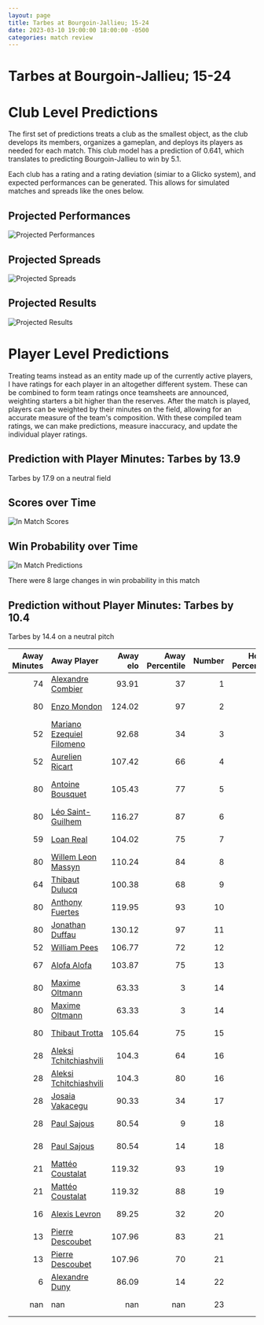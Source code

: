 ```yaml
---  
layout: page  
title: Tarbes at Bourgoin-Jallieu; 15-24  
date: 2023-03-10 19:00:00 18:00:00 -0500  
categories: match review  
---
```

# Tarbes at Bourgoin-Jallieu; 15-24

# Club Level Predictions


The first set of predictions treats a club as the smallest object, as the club develops its members, organizes a gameplan, and deploys its players as needed for each match. This club model has a prediction of 0.641, which translates to predicting Bourgoin-Jallieu to win by 5.1.

Each club has a rating and a rating deviation (simiar to a Glicko system), and expected performances can be generated. This allows for simulated matches and spreads like the ones below.
## Projected Performances


![Projected Performances](plots/performances_2023-03-10-Bourgoin-Jallieu-Tarbes.png)
## Projected Spreads


![Projected Spreads](plots/spreads_2023-03-10-Bourgoin-Jallieu-Tarbes.png)
## Projected Results


![Projected Results](plots/resultbar_2023-03-10-Bourgoin-Jallieu-Tarbes.png)
# Player Level Predictions


Treating teams instead as an entity made up of the currently active players, I have ratings for each player in an altogether different system. These can be combined to form team ratings once teamsheets are announced, weighting starters a bit higher than the reserves. After the match is played, players can be weighted by their minutes on the field, allowing for an accurate measure of the team's composition. With these compiled team ratings, we can make predictions, measure inaccuracy, and update the individual player ratings.
## Prediction with Player Minutes: Tarbes by 13.9


Tarbes by 17.9 on a neutral field
## Scores over Time


![In Match Scores](plots/recap_scores_2023-03-10-Bourgoin-Jallieu-Tarbes.png)
## Win Probability over Time


![In Match Predictions](plots/recap_prob_2023-03-10-Bourgoin-Jallieu-Tarbes.png)

There were 8 large changes in win probability in this match
## Prediction without Player Minutes: Tarbes by 10.4


Tarbes by 14.4 on a neutral pitch



|   Away Minutes | Away Player                                                                      |   Away elo |   Away Percentile |   Number |   Home Percentile |   Home elo | Home Player                                                                    |   Home Minutes |
|---------------:|:---------------------------------------------------------------------------------|-----------:|------------------:|---------:|------------------:|-----------:|:-------------------------------------------------------------------------------|---------------:|
|             74 | [Alexandre Combier](..//playerfiles//AlexandreCombier_cleaned.md)                |      93.91 |                37 |        1 |                90 |     112.52 | [Rémy Gaborit](..//playerfiles//RémyGaborit_cleaned.md)                        |             52 |
|             80 | [Enzo Mondon](..//playerfiles//EnzoMondon_cleaned.md)                            |     124.02 |                97 |        2 |                32 |      89.83 | [Maxime Castant](..//playerfiles//MaximeCastant_cleaned.md)                    |             51 |
|             52 | [Mariano Ezequiel Filomeno](..//playerfiles//MarianoEzequielFilomeno_cleaned.md) |      92.68 |                34 |        3 |                45 |      94.57 | [Oktay Yilmaz](..//playerfiles//OktayYilmaz_cleaned.md)                        |             66 |
|             52 | [Aurelien Ricart](..//playerfiles//AurelienRicart_cleaned.md)                    |     107.42 |                66 |        4 |                11 |      78.1  | [Robin Gascou](..//playerfiles//RobinGascou_cleaned.md)                        |             40 |
|             80 | [Antoine Bousquet](..//playerfiles//AntoineBousquet_cleaned.md)                  |     105.43 |                77 |        5 |                43 |      93.04 | [Joketani Raikabula Koroi](..//playerfiles//JoketaniRaikabulaKoroi_cleaned.md) |             80 |
|             80 | [Léo Saint-Guilhem](..//playerfiles//LéoSaint-Guilhem_cleaned.md)                |     116.27 |                87 |        6 |                84 |     109.09 | [Kevin Chaudouard](..//playerfiles//KevinChaudouard_cleaned.md)                |             55 |
|             59 | [Loan Real](..//playerfiles//LoanReal_cleaned.md)                                |     104.02 |                75 |        7 |                56 |      96.84 | [Bynjamin Rabatel](..//playerfiles//BynjaminRabatel_cleaned.md)                |             55 |
|             80 | [Willem Leon Massyn](..//playerfiles//WillemLeonMassyn_cleaned.md)               |     110.24 |                84 |        8 |                48 |      96.67 | [Théo Lepage](..//playerfiles//ThéoLepage_cleaned.md)                          |             48 |
|             64 | [Thibaut Dulucq](..//playerfiles//ThibautDulucq_cleaned.md)                      |     100.38 |                68 |        9 |                69 |     100.63 | [Remi Bouet](..//playerfiles//RemiBouet_cleaned.md)                            |             80 |
|             80 | [Anthony  Fuertes](..//playerfiles//AnthonyFuertes_cleaned.md)                   |     119.95 |                93 |       10 |                32 |      89.66 | [Nicolas Vuillemin](..//playerfiles//NicolasVuillemin_cleaned.md)              |             37 |
|             80 | [Jonathan Duffau](..//playerfiles//JonathanDuffau_cleaned.md)                    |     130.12 |                97 |       11 |                44 |      92.78 | [Quentin Lefort](..//playerfiles//QuentinLefort_cleaned.md)                    |             80 |
|             52 | [William Pees](..//playerfiles//WilliamPees_cleaned.md)                          |     106.77 |                72 |       12 |                63 |      99.25 | [Isaiah Leota](..//playerfiles//IsaiahLeota_cleaned.md)                        |             80 |
|             67 | [Alofa Alofa](..//playerfiles//AlofaAlofa_cleaned.md)                            |     103.87 |                75 |       13 |                33 |      90    | [Christopher Bosch](..//playerfiles//ChristopherBosch_cleaned.md)              |             80 |
|             80 | [Maxime Oltmann](..//playerfiles//MaximeOltmann_cleaned.md)                      |      63.33 |                 3 |       14 |                50 |      94.54 | [Makalea Foliaki](..//playerfiles//MakaleaFoliaki_cleaned.md)                  |             80 |
|             80 | [Maxime Oltmann](..//playerfiles//MaximeOltmann_cleaned.md)                      |      63.33 |                 3 |       14 |                50 |      94.54 | [Makalea Foliaki](..//playerfiles//MakaleaFoliaki_cleaned.md)                  |             80 |
|             80 | [Thibaut Trotta](..//playerfiles//ThibautTrotta_cleaned.md)                      |     105.64 |                75 |       15 |                 6 |      67.66 | [Nicolas Cachet](..//playerfiles//NicolasCachet_cleaned.md)                    |             80 |
|             28 | [Aleksi Tchitchiashvili](..//playerfiles//AleksiTchitchiashvili_cleaned.md)      |     104.3  |                64 |       16 |                50 |      94.63 | [Tomas Munilla](..//playerfiles//TomasMunilla_cleaned.md)                      |             43 |
|             28 | [Aleksi Tchitchiashvili](..//playerfiles//AleksiTchitchiashvili_cleaned.md)      |     104.3  |                80 |       16 |                50 |      94.63 | [Tomas Munilla](..//playerfiles//TomasMunilla_cleaned.md)                      |             43 |
|             28 | [Josaia Vakacegu](..//playerfiles//JosaiaVakacegu_cleaned.md)                    |      90.33 |                34 |       17 |                44 |      90.08 | [Léandre Cotte](..//playerfiles//LéandreCotte_cleaned.md)                      |             40 |
|             28 | [Paul Sajous](..//playerfiles//PaulSajous_cleaned.md)                            |      80.54 |                 9 |       18 |                32 |      87.14 | [Killian Tripier](..//playerfiles//KillianTripier_cleaned.md)                  |             29 |
|             28 | [Paul Sajous](..//playerfiles//PaulSajous_cleaned.md)                            |      80.54 |                14 |       18 |                32 |      87.14 | [Killian Tripier](..//playerfiles//KillianTripier_cleaned.md)                  |             29 |
|             21 | [Mattéo Coustalat](..//playerfiles//MattéoCoustalat_cleaned.md)                  |     119.32 |                93 |       19 |                40 |      92.46 | [Poutasi Luafutu](..//playerfiles//PoutasiLuafutu_cleaned.md)                  |             32 |
|             21 | [Mattéo Coustalat](..//playerfiles//MattéoCoustalat_cleaned.md)                  |     119.32 |                88 |       19 |                40 |      92.46 | [Poutasi Luafutu](..//playerfiles//PoutasiLuafutu_cleaned.md)                  |             32 |
|             16 | [Alexis Levron](..//playerfiles//AlexisLevron_cleaned.md)                        |      89.25 |                32 |       20 |                60 |      95.45 | [Nugzar Somkhishvili](..//playerfiles//NugzarSomkhishvili_cleaned.md)          |             28 |
|             13 | [Pierre Descoubet](..//playerfiles//PierreDescoubet_cleaned.md)                  |     107.96 |                83 |       21 |                18 |      83.93 | [Pablo Patilla](..//playerfiles//PabloPatilla_cleaned.md)                      |             25 |
|             13 | [Pierre Descoubet](..//playerfiles//PierreDescoubet_cleaned.md)                  |     107.96 |                70 |       21 |                18 |      83.93 | [Pablo Patilla](..//playerfiles//PabloPatilla_cleaned.md)                      |             25 |
|              6 | [Alexandre Duny](..//playerfiles//AlexandreDuny_cleaned.md)                      |      86.09 |                14 |       22 |                37 |      90.5  | [Théophile Cotte](..//playerfiles//ThéophileCotte_cleaned.md)                  |             25 |
|            nan | nan                                                                              |     nan    |               nan |       23 |                71 |      98.81 | [Maxime Caillet](..//playerfiles//MaximeCaillet_cleaned.md)                    |             14 |

